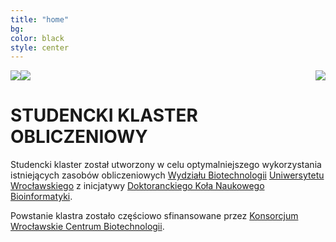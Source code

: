 ```yaml
---
title: "home"
bg: 
color: black
style: center
---
```


<div style="float: left;">
<a href="http://www.uni.wroc.pl/">
  <img src="http://www.biotech.uni.wroc.pl/wp-content/themes/wizjo-new/img/logo-uwr.png">
</a>
</div>

<div style="float: right;">
<a href="http://www.biotech.uni.wroc.pl/">
  <img src="http://www.biotech.uni.wroc.pl/wp-content/themes/wizjo-new/img/logo-biot.png">
</a>
</div>


<a href="http://know.wroc.pl/">
  <img src="http://know.wroc.pl/wp-content/uploads/2014/08/LogoKnow.png">
</a>

# STUDENCKI KLASTER OBLICZENIOWY

Studencki klaster został utworzony w celu optymalniejszego wykorzystania istniejących zasobów obliczeniowych [Wydziału Biotechnologii](http://www.biotech.uni.wroc.pl/) [Uniwersytetu Wrocławskiego](http://www.uni.wroc.pl/) z inicjatywy [Doktoranckiego Koła Naukowego Bioinformatyki](http://michbur.github.io/DKNB/).

Powstanie klastra zostało częściowo sfinansowane przez [Konsorcjum Wrocławskie Centrum Biotechnologii](http://know.wroc.pl/).
